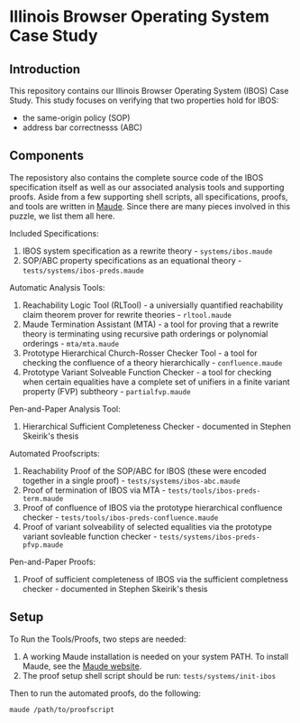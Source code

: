 # Illinois Browser Operating System Case Study

## Introduction

This repository contains our Illinois Browser Operating System (IBOS) Case Study.
This study focuses on verifying that two properties hold for IBOS:

- the same-origin policy (SOP)
- address bar correctnesss (ABC)

## Components

The reposistory also contains the complete source code of the IBOS specification
itself as well as our associated analysis tools and supporting proofs.
Aside from a few supporting shell scripts, all specifications, proofs, and tools
are written in [Maude](http://maude.cs.illinois.edu).
Since there are many pieces involved in this puzzle, we list them all here.

Included Specifications:

1. IBOS system specification as a rewrite theory - `systems/ibos.maude`
2. SOP/ABC property specifications as an equational theory - `tests/systems/ibos-preds.maude`

Automatic Analysis Tools:

1. Reachability Logic Tool (RLTool) - a universially quantified reachability claim theorem prover for rewrite theories - `rltool.maude`
2. Maude Termination Assistant (MTA) - a tool for proving that a rewrite theory is terminating using recursive path orderings or polynomial orderings - `mta/mta.maude`
3. Prototype Hierarchical Church-Rosser Checker Tool - a tool for checking the confluence of a theory hierarchically - `confluence.maude`
4. Prototype Variant Solveable Function Checker - a tool for checking when certain equalities have a complete set of unifiers in a finite variant property (FVP) subtheory - `partialfvp.maude`

Pen-and-Paper Analysis Tool:

1. Hierarchical Sufficient Completeness Checker - documented in Stephen Skeirik's thesis

Automated Proofscripts:

1. Reachability Proof of the SOP/ABC for IBOS (these were encoded together in a single proof) - `tests/systems/ibos-abc.maude`
2. Proof of termination of IBOS via MTA - `tests/tools/ibos-preds-term.maude`
3. Proof of confluence of IBOS via the prototype hierarchical confluence checker - `tests/tools/ibos-preds-confluence.maude`
4. Proof of variant solveability of selected equalities via the prototype variant sovleable function checker - `tests/systems/ibos-preds-pfvp.maude`

Pen-and-Paper Proofs:

1. Proof of sufficient completeness of IBOS via the sufficient completness checker - documented in Stephen Skeirik's thesis

## Setup

To Run the Tools/Proofs, two steps are needed:

1. A working Maude installation is needed on your system PATH. To install Maude, see the [Maude website](http://maude.cs.illinois.edu).
2. The proof setup shell script should be run: `tests/systems/init-ibos`

Then to run the automated proofs, do the following:

`maude /path/to/proofscript`
